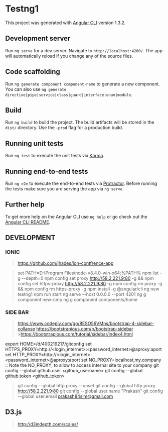 # Testng1

This project was generated with [Angular CLI](https://github.com/angular/angular-cli) version 1.3.2.

## Development server

Run `ng serve` for a dev server. Navigate to `http://localhost:4200/`. The app will automatically reload if you change any of the source files.

## Code scaffolding

Run `ng generate component component-name` to generate a new component. You can also use `ng generate directive|pipe|service|class|guard|interface|enum|module`.

## Build

Run `ng build` to build the project. The build artifacts will be stored in the `dist/` directory. Use the `-prod` flag for a production build.

## Running unit tests

Run `ng test` to execute the unit tests via [Karma](https://karma-runner.github.io).

## Running end-to-end tests

Run `ng e2e` to execute the end-to-end tests via [Protractor](http://www.protractortest.org/).
Before running the tests make sure you are serving the app via `ng serve`.

## Further help

To get more help on the Angular CLI use `ng help` or go check out the [Angular CLI README](https://github.com/angular/angular-cli/blob/master/README.md).


## DEVELOPMENT

### IONIC
  >https://github.com/jhades/ion-contfrence-app


>set PATH=D:\Program Files\node-v8.4.0-win-x64;%PATH%
>npm list -g --depth=0
>npm config set proxy http://58.2.221.9:80 -g && npm config set https-proxy http://58.2.221.9:80 -g
>npm config rm proxy -g && npm config rm https-proxy -g
>npm install -g @angular/cli
>ng new testng1
>npm run start                              ng serve --host 0.0.0.0 --port 4201
>ng g component new-cmp                     ng g component components/home

### SIDE BAR
  >https://www.codeply.com/go/8ESO56VMns/bootstrap-4-sidebar-collapse
  >https://bootstrapious.com/p/bootstrap-sidebar
    >https://bootstrapious.com/tutorial/sidebar/index4.html
  >

export HOME=/d/400219217/gitconfig
set HTTPS_PROXY=http://<login_internet>:<password_internet>@aproxy:aport
set HTTP_PROXY=http://<login_internet>:<password_internet>@aproxy:aport
set NO_PROXY=localhost,my.company
 :: Note the NO_PROXY, to allow to access internal site to your company
git config --global github.user <github_username>
git config --global github.token <github_token>

>git config --global http.proxy --unset
>git config --global http.proxy http://58.2.221.9:80
>git config --global user.name "Prakash"
>git config --global user.email prakash84slm@gmail.com

## D3.js

>http://d3indepth.com/scales/
